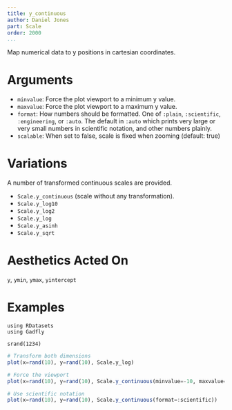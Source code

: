 ```yaml
---
title: y_continuous
author: Daniel Jones
part: Scale
order: 2000
...
```


Map numerical data to y positions in cartesian coordinates.

# Arguments

  * `minvalue`: Force the plot viewport to a minimum y value.
  * `maxvalue`: Force the plot viewport to a maximum y value.
  * `format`: How numbers should be formatted. One of `:plain`, `:scientific`,
    `:engineering`, or `:auto`. The default in `:auto` which prints very large or very small
    numbers in scientific notation, and other numbers plainly.
  * `scalable`: When set to false, scale is fixed when zooming (default: true)

# Variations

A number of transformed continuous scales are provided.

  * `Scale.y_continuous` (scale without any transformation).
  * `Scale.y_log10`
  * `Scale.y_log2`
  * `Scale.y_log`
  * `Scale.y_asinh`
  * `Scale.y_sqrt`


# Aesthetics Acted On

`y`, `ymin`, `ymax`, `yintercept`

# Examples

```{.julia hide="true" results="none"}
using RDatasets
using Gadfly

srand(1234)
```

```julia
# Transform both dimensions
plot(x=rand(10), y=rand(10), Scale.y_log)
```

```julia
# Force the viewport
plot(x=rand(10), y=rand(10), Scale.y_continuous(minvalue=-10, maxvalue=10))
```

```julia
# Use scientific notation
plot(x=rand(10), y=rand(10), Scale.y_continuous(format=:scientific))
```

